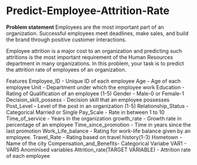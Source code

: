 # Predict-Employee-Attrition-Rate

**Problem statement**
Employees are the most important part of an organization. Successful employees meet deadlines, make sales, and build 
the brand through positive customer interactions.

Employee attrition is a major cost to an organization and predicting such attritions is the most important requirement
of the Human Resources department in many organizations. In this problem, your task is to predict the attrition rate of 
employees of an organization. 

Features
Employee_ID	- Unique ID of each employee
Age	- Age of each employee
Unit -	Department under which the employee work
Education	- Rating of Qualification of an employee (1-5)
Gender	- Male-0 or Female-1
Decision_skill_possess -	Decision skill that an employee possesses
Post_Level -	Level of the post in an organization (1-5)
Relationship_Status -	Categorical Married or Single 
Pay_Scale	- Rate in between 1 to 10
Time_of_service -	Years in the organization
growth_rate - 	Growth rate in percentage of an employee
Time_since_promotion -	Time in years since the last promotion
Work_Life_balance -	Rating for work-life balance given by an employee.
Travel_Rate	-  Rating based on travel history(1-3)
Hometown -	Name of the city
Compensation_and_Benefits- 	Categorical Variabe
VAR1 - VAR5	Anominised variables
Attrition_rate(TARGET VARIABLE)	- Attrition rate of each employee
